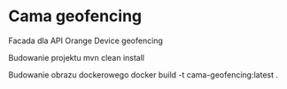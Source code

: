 # Cama geofencing
Facada dla API Orange Device geofencing

Budowanie projektu
mvn clean install

Budowanie obrazu dockerowego
docker build -t cama-geofencing:latest .

